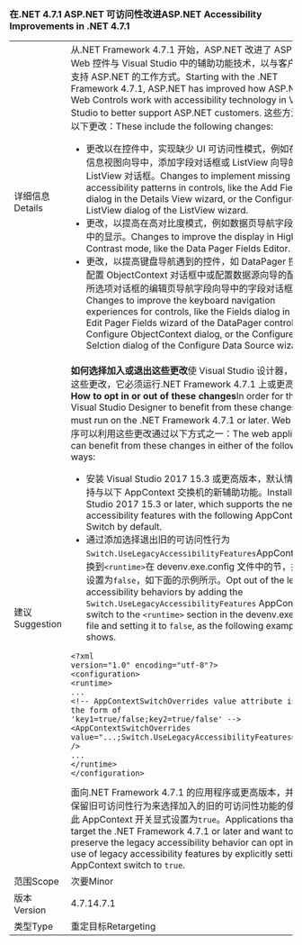 ### <a name="aspnet-accessibility-improvements-in-net-471"></a><span data-ttu-id="7a3f5-101">在.NET 4.7.1 ASP.NET 可访问性改进</span><span class="sxs-lookup"><span data-stu-id="7a3f5-101">ASP.NET Accessibility Improvements in .NET 4.7.1</span></span>

|   |   |
|---|---|
|<span data-ttu-id="7a3f5-102">详细信息</span><span class="sxs-lookup"><span data-stu-id="7a3f5-102">Details</span></span>|<span data-ttu-id="7a3f5-103">从.NET Framework 4.7.1 开始，ASP.NET 改进了 ASP.NET Web 控件与 Visual Studio 中的辅助功能技术，以与客户更好的支持 ASP.NET 的工作方式。</span><span class="sxs-lookup"><span data-stu-id="7a3f5-103">Starting with the .NET Framework 4.7.1, ASP.NET has improved how ASP.NET Web Controls work with accessibility technology in Visual Studio to better support ASP.NET customers.</span></span>  <span data-ttu-id="7a3f5-104">这些方法包括以下更改：</span><span class="sxs-lookup"><span data-stu-id="7a3f5-104">These include the following changes:</span></span><ul><li><span data-ttu-id="7a3f5-105">更改以在控件中，实现缺少 UI 可访问性模式，例如在详细信息视图向导中，添加字段对话框或 ListView 向导的配置 ListView 对话框。</span><span class="sxs-lookup"><span data-stu-id="7a3f5-105">Changes to implement missing UI accessibility patterns in controls, like the Add Field dialog in the Details View wizard, or the Configure ListView dialog of the ListView wizard.</span></span></li><li><span data-ttu-id="7a3f5-106">更改，以提高在高对比度模式，例如数据页导航字段编辑器中的显示。</span><span class="sxs-lookup"><span data-stu-id="7a3f5-106">Changes to improve the display in High Contrast mode, like the Data Pager Fields Editor.</span></span></li><li><span data-ttu-id="7a3f5-107">更改，以提高键盘导航遇到的控件，如 DataPager 控件、 配置 ObjectContext 对话框中或配置数据源向导的配置数据所选项对话框的编辑页导航字段向导中的字段对话框。</span><span class="sxs-lookup"><span data-stu-id="7a3f5-107">Changes to improve the keyboard navigation experiences for controls, like the Fields dialog in the Edit Pager Fields wizard of the DataPager control, the Configure ObjectContext dialog, or the Configure Data Selction dialog of the Configure Data Source wizard.</span></span></li></ul>|
|<span data-ttu-id="7a3f5-108">建议</span><span class="sxs-lookup"><span data-stu-id="7a3f5-108">Suggestion</span></span>|<span data-ttu-id="7a3f5-109"><strong>如何选择加入或退出这些更改</strong>使 Visual Studio 设计器，以利用这些更改，它必须运行.NET Framework 4.7.1 上或更高版本。</span><span class="sxs-lookup"><span data-stu-id="7a3f5-109"><strong>How to opt in or out of these changes</strong>In order for the Visual Studio Designer to benefit from these changes, it must run on the .NET Framework 4.7.1 or later.</span></span> <span data-ttu-id="7a3f5-110">Web 应用程序可以利用这些更改通过以下方式之一：</span><span class="sxs-lookup"><span data-stu-id="7a3f5-110">The web application can benefit from these changes in either of the following ways:</span></span><ul><li><span data-ttu-id="7a3f5-111">安装 Visual Studio 2017 15.3 或更高版本，默认情况下支持与以下 AppContext 交换机的新辅助功能。</span><span class="sxs-lookup"><span data-stu-id="7a3f5-111">Install Visual Studio 2017 15.3 or later, which supports the new accessibility features with the following AppContext Switch by default.</span></span></li><li><span data-ttu-id="7a3f5-112">通过添加选择退出旧的可访问性行为<code>Switch.UseLegacyAccessibilityFeatures</code>AppContext 切换到<code>&lt;runtime&gt;</code>在 devenv.exe.config 文件中的节，并将它设置为<code>false</code>，如下面的示例所示。</span><span class="sxs-lookup"><span data-stu-id="7a3f5-112">Opt out of the legacy accessibility behaviors by adding the <code>Switch.UseLegacyAccessibilityFeatures</code> AppContext switch to the <code>&lt;runtime&gt;</code> section in the devenv.exe.config file and setting it to <code>false</code>, as the following example shows.</span></span></li></ul><pre><code class="language-xml">&lt;?xml version=&quot;1.0&quot; encoding=&quot;utf-8&quot;?&gt;&#13;&#10;&lt;configuration&gt;&#13;&#10;&lt;runtime&gt;&#13;&#10;...&#13;&#10;&lt;!-- AppContextSwitchOverrides value attribute is in the form of &#39;key1=true/false;key2=true/false&#39;  --&gt;&#13;&#10;&lt;AppContextSwitchOverrides value=&quot;...;Switch.UseLegacyAccessibilityFeatures=false&quot; /&gt;&#13;&#10;...&#13;&#10;&lt;/runtime&gt;&#13;&#10;&lt;/configuration&gt;&#13;&#10;</code></pre><span data-ttu-id="7a3f5-113">面向.NET Framework 4.7.1 的应用程序或更高版本，并且想要保留旧可访问性行为来选择加入的旧的可访问性功能的使用通过此 AppContext 开关显式设置为<code>true</code>。</span><span class="sxs-lookup"><span data-stu-id="7a3f5-113">Applications that target the .NET Framework 4.7.1 or later and want to preserve the legacy accessibility behavior can opt in to the use of legacy accessibility features by explicitly setting this AppContext switch to <code>true</code>.</span></span>|
|<span data-ttu-id="7a3f5-114">范围</span><span class="sxs-lookup"><span data-stu-id="7a3f5-114">Scope</span></span>|<span data-ttu-id="7a3f5-115">次要</span><span class="sxs-lookup"><span data-stu-id="7a3f5-115">Minor</span></span>|
|<span data-ttu-id="7a3f5-116">版本</span><span class="sxs-lookup"><span data-stu-id="7a3f5-116">Version</span></span>|<span data-ttu-id="7a3f5-117">4.7.1</span><span class="sxs-lookup"><span data-stu-id="7a3f5-117">4.7.1</span></span>|
|<span data-ttu-id="7a3f5-118">类型</span><span class="sxs-lookup"><span data-stu-id="7a3f5-118">Type</span></span>|<span data-ttu-id="7a3f5-119">重定目标</span><span class="sxs-lookup"><span data-stu-id="7a3f5-119">Retargeting</span></span>|

